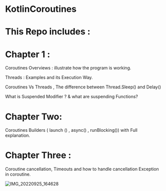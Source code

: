 # KotlinCoroutines
# This Repo includes :

  # Chapter 1 :

Coroutines Overviews : illustrate how the program is working.

Threads : Examples and its Execution Way.

Coroutines Vs Threads , The difference between Thread.Sleep() and Delay()

What is Suspended Modifier ? & what are suspending Functions?

 # Chapter Two:
 
 Coroutines Builders ( launch () , async() , runBlocking())  with Full explanation.
 
 # Chapter Three :
 
 Coroutine cancellation, Timeouts and  how to handle cancellation Exception in coroutine.
 
 ![IMG_20220925_164628](https://user-images.githubusercontent.com/104698688/192150265-0c385f33-53cb-4626-9c73-dadc9d786ad5.jpg)

 
   
 
